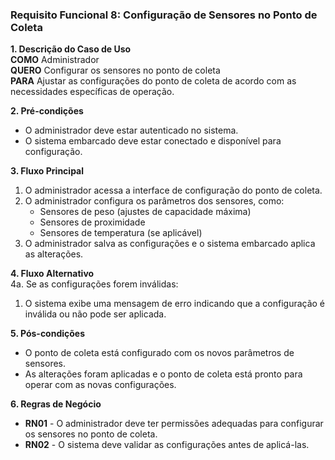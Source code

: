 ### Requisito Funcional 8: Configuração de Sensores no Ponto de Coleta

**1. Descrição do Caso de Uso**  
**COMO** Administrador  
**QUERO** Configurar os sensores no ponto de coleta  
**PARA** Ajustar as configurações do ponto de coleta de acordo com as necessidades específicas de operação.

**2. Pré-condições**  
- O administrador deve estar autenticado no sistema.
- O sistema embarcado deve estar conectado e disponível para configuração.

**3. Fluxo Principal**  
1. O administrador acessa a interface de configuração do ponto de coleta.
2. O administrador configura os parâmetros dos sensores, como:
   - Sensores de peso (ajustes de capacidade máxima)
   - Sensores de proximidade
   - Sensores de temperatura (se aplicável)
3. O administrador salva as configurações e o sistema embarcado aplica as alterações.

**4. Fluxo Alternativo**  
4a. Se as configurações forem inválidas:
   1. O sistema exibe uma mensagem de erro indicando que a configuração é inválida ou não pode ser aplicada.

**5. Pós-condições**  
- O ponto de coleta está configurado com os novos parâmetros de sensores.
- As alterações foram aplicadas e o ponto de coleta está pronto para operar com as novas configurações.

**6. Regras de Negócio**  
- **RN01** - O administrador deve ter permissões adequadas para configurar os sensores no ponto de coleta.
- **RN02** - O sistema deve validar as configurações antes de aplicá-las.